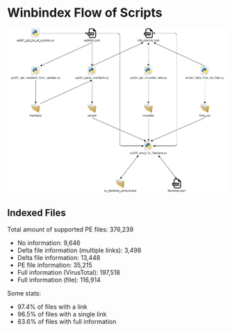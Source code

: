 # Winbindex Flow of Scripts

![winbindex-scripts-flow.png](winbindex-scripts-flow.png)

## Indexed Files

<!--FileStats-->
Total amount of supported PE files: 376,239

* No information: 9,646
* Delta file information (multiple links): 3,498
* Delta file information: 13,448
* PE file information: 35,215
* Full information (VirusTotal): 197,518
* Full information (file): 116,914

Some stats:

* 97.4% of files with a link
* 96.5% of files with a single link
* 83.6% of files with full information
<!--/FileStats-->
